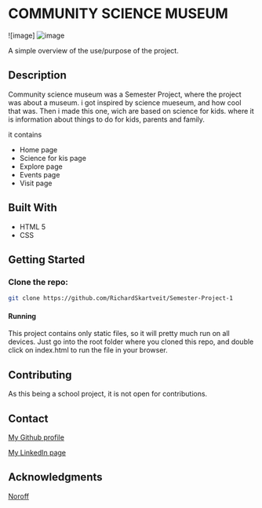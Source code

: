 # COMMUNITY SCIENCE MUSEUM

![image] ![image](https://github.com/RichardSkartveit/Semester-Project-1/assets/114581981/3e9fefab-d597-47f8-bbaa-3ccd8cf8ba10)


A simple overview of the use/purpose of the project.

## Description

Community science museum was a Semester Project, where the project was about a museum. 
i got inspired by science mueseum, and how cool that was. Then i made this one, wich are
based on science for kids. where it is information about things to do for kids, parents and family. 

it contains

-  Home page
-  Science for kis page
-  Explore page
-  Events page
-  Visit page

## Built With
- HTML 5
- CSS

## Getting Started

### Clone the repo:

```bash
git clone https://github.com/RichardSkartveit/Semester-Project-1
```
#### Running

This project contains only static files, so it will pretty much run on all devices. Just go into the root folder where you cloned this repo, and double click on index.html to run the file in your browser.

## Contributing

As this being a school project, it is not open for contributions.

## Contact

[My Github profile](https://github.com/RichardSkartveit)

[My LinkedIn page](https://www.linkedin.com/in/richard-skartveit-86913b1ba/)

## Acknowledgments

[Noroff](www.noroff.no)
